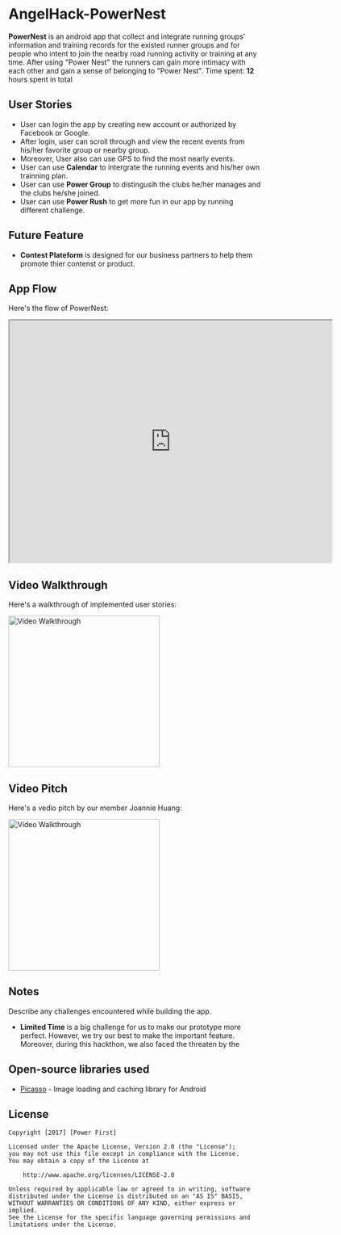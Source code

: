 # AngelHack-PowerNest


**PowerNest** is an android app that collect and integrate running groups' information and training records for the existed runner groups and for people who intent to join the nearby road running activity or training at any time. After using "Power Nest" the runners can gain more intimacy with each other and gain a sense of belonging to "Power Nest".
Time spent: **12** hours spent in total


## User Stories
* User can login the app by creating new account or authorized by Facebook or Google.
* After login, user can scroll through and view the recent events from his/her favorite group or nearby group.
* Moreover, User also can use GPS to find the most nearly events.
* User can use **Calendar** to intergrate the running events and his/her own trainning plan.
* User can use **Power Group** to distingusih the clubs he/her manages and the clubs he/she joined.
* User can use **Power Rush** to get more fun in our app by running different challenge.

## Future Feature
* **Contest Plateform** is designed for our business partners to help them promote thier contenst or product.

## App Flow 
Here's the flow of PowerNest:

<iframe src="https://drive.google.com/file/d/0BzNYsfMf4OQReFVLUUh3NTY1M2c/preview" width="640" height="480"></iframe>

## Video Walkthrough

Here's a walkthrough of implemented user stories:

<img src='http://imgur.com/Njg0PEr.gif' title='Video Walkthrough' width='300' alt='Video Walkthrough' />



## Video Pitch

Here's a vedio pitch by our member Joannie Huang:

<img src='http://imgur.com/Njg0PEr.gif' title='Video Walkthrough' width='300' alt='Video Walkthrough' />


## Notes

Describe any challenges encountered while building the app.
* **Limited Time** is a big challenge for us to make our prototype more perfect. However, we try our best to make the important feature. Moreover, during this hackthon, we also faced the threaten by the 


## Open-source libraries used
- [Picasso](http://square.github.io/picasso/) - Image loading and caching library for Android

## License

    Copyright [2017] [Power First]

    Licensed under the Apache License, Version 2.0 (the "License");
    you may not use this file except in compliance with the License.
    You may obtain a copy of the License at

        http://www.apache.org/licenses/LICENSE-2.0

    Unless required by applicable law or agreed to in writing, software
    distributed under the License is distributed on an "AS IS" BASIS,
    WITHOUT WARRANTIES OR CONDITIONS OF ANY KIND, either express or implied.
    See the License for the specific language governing permissions and
    limitations under the License.
